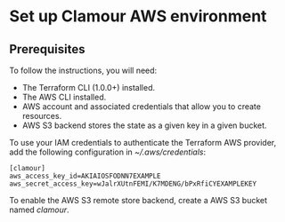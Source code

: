 # Set up Clamour AWS environment

## Prerequisites

To follow the instructions, you will need:

 - The Terraform CLI (1.0.0+) installed.
 - The AWS CLI installed.
 - AWS account and associated credentials that allow you to create resources.
 - AWS S3 backend stores the state as a given key in a given bucket.
 
To use your IAM credentials to authenticate the Terraform AWS provider, add the following configuration in *~/.aws/credentials*:

```text
[clamour]
aws_access_key_id=AKIAIOSFODNN7EXAMPLE
aws_secret_access_key=wJalrXUtnFEMI/K7MDENG/bPxRfiCYEXAMPLEKEY
```

To enable the AWS S3 remote store backend, create a AWS S3 bucket named *clamour*.
